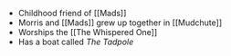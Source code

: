 - Childhood friend of [[Mads]]
- Morris and [[Mads]] grew up together in [[Mudchute]]
- Worships the [[The Whispered One]]
- Has a boat called _The Tadpole_